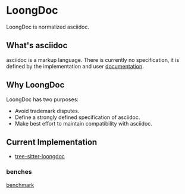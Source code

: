 # LoongDoc

LoongDoc is normalized asciidoc.

## What's asciidoc

asciidoc is a markup language. There is currently no specification, it is defined by the implementation and user [documentation](https://docs.asciidoctor.org/).

## Why LoongDoc

LoongDoc has two purposes:

- Avoid trademark disputes.
- Define a strongly defined specification of asciidoc.
- Make best effort to maintain compatibility with asciidoc.

## Current Implementation

- [tree-sitter-loongdoc](https://github.com/cathaysia/tree-sitter-loongdoc)

### benches

[benchmark](./benchmark/report)
